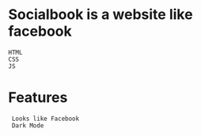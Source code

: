 # Socialbook is a website like facebook
    HTML
    CSS
    JS

# Features
     Looks like Facebook
     Dark Mode
